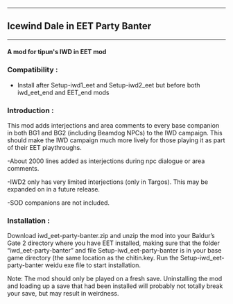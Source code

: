 *****************************************
## Icewind Dale in EET Party Banter
*****************************************

#### A mod for tipun's IWD in EET mod


### Compatibility :

- Install after Setup-iwd1_eet and Setup-iwd2_eet but before both iwd_eet_end and EET_end mods


### Introduction :

This mod adds interjections and area comments to every base companion in both BG1 and BG2 (including Beamdog NPCs) to the IWD campaign. This should make the IWD campaign much more lively for those playing it as part of their EET playthroughs.

-About 2000 lines added as interjections during npc dialogue or area comments.

-IWD2 only has very limited interjections (only in Targos). This may be expanded on in a future release.

-SOD companions are not included. 

### Installation :

Download iwd_eet-party-banter.zip and unzip the mod into your Baldur’s Gate 2 directory where you have EET installed, making sure that the folder “iwd_eet-party-banter” and file Setup-iwd_eet-party-banter is in your base game directory (the same location as the chitin.key. Run the Setup-iwd_eet-party-banter weidu exe file to start installation.

Note:
The mod should only be played on a fresh save. Uninstalling the mod and loading up a save that had been installed will probably not totally break your save, but may result in weirdness.
